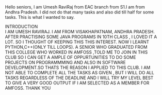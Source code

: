 Hello seniors,
I am Umesh RaviRaj from EAC branch from S1.I am from Andhra Pradesh. I did not do that many tasks and also did till half for some tasks. This is what I wanted to say.





INTRODUCTION																																														
I AM UMESH RAVIRAJ. I AM FROM VISAKHAPATNAM, ANDHRA PRADESH. AFTER PRACTISING SOME JAVA PROGRAMS IN 10TH CLASS , I LOVED IT A LOT. SO I THOUGHT OF KEEPING THIS
THIS INTEREST. NOW I LEARNT PYTHON,C++(ONLY TILL LOOPS).
A SENIOR WHO GRADUATED FROM THIS COLLEGE WHO WORKED IN AMFOSS ,TOLD ME TO JOIN IN THIS CLUB SO I CAN GET A AMPLE OF OPPURTUNITIES TO DO SOME PROJECTS ON PROGRAMMMING 
AND ALSO IN SOFTWARE DEVELOPMENT.SO THATS THE REASON I APPLIED TO THIS CLUB.
I AM NOT ABLE TO COMPLETE ALL THE TASKS AS GIVEN , BUT I WILL DO ALL TASKS REGARDLESS OF THE DEADLINE AND I WILL TRY MY LEVEL BEST TO GIVE A VERY GOOD OUTPUT IF I AM 
SELECTED AS A MEMBER FOR AMFOSS.
THANK YOU 
